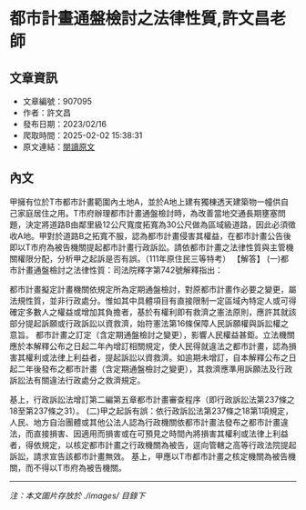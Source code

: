 # 都市計畫通盤檢討之法律性質,許文昌老師

## 文章資訊
- 文章編號：907095
- 作者：許文昌
- 發布日期：2023/02/16
- 爬取時間：2025-02-02 15:38:31
- 原文連結：[閱讀原文](https://real-estate.get.com.tw/Columns/detail.aspx?no=907095)

## 內文
甲擁有位於T市都市計畫範圍內土地A，並於A地上建有獨棟透天建築物一幢供自己家庭居住之用。T市府辦理都市計畫通盤檢討時，為改善當地交通長期壅塞問題，決定將道路B由鄰里級12公尺寬度拓寬為30公尺做為區域級道路，因此必須徵收A地。甲對於道路B之拓寬不服，認為都市計畫侵害其權益，在都市計畫公告後即以T市府為被告機關提起都市計畫行政訴訟。請依都市計畫之法律性質與主管機關權限分配，分析甲之起訴是否有誤。（111年原住民三等特考）
【解答】
 (一)都市計畫通盤檢討之法律性質：司法院釋字第742號解釋指出：

都市計畫擬定計畫機關依規定所為定期通盤檢討，對原都市計畫作必要之變更，屬法規性質，並非行政處分。惟如其中具體項目有直接限制一定區域內特定人或可得確定多數人之權益或增加其負擔者，基於有權利即有救濟之憲法原則，應許其就該部分提起訴願或行政訴訟以資救濟，始符憲法第16條保障人民訴願權與訴訟權之意旨。
都市計畫之訂定（含定期通盤檢討之變更），影響人民權益甚鉅。立法機關應於本解釋公布之日起二年內增訂相關規定，使人民得就違法之都市計畫，認為損害其權利或法律上利益者，提起訴訟以資救濟。如逾期未增訂，自本解釋公布之日起二年後發布之都市計畫（含定期通盤檢討之變更），其救濟應準用訴願法及行政訴訟法有關違法行政處分之救濟規定。 

基上，行政訴訟法增訂第二編第五章都市計畫審查程序（即行政訴訟法第237條之18至第237條之31）。
 (二)甲之起訴有誤：依行政訴訟法第237條之18第1項規定，人民、地方自治團體或其他公法人認為行政機關依都市計畫法發布之都市計畫違法，而直接損害、因適用而損害或在可預見之時間內將損害其權利或法律上利益者，得依規定，以核定都市計畫之行政機關為被告，逕向管轄之高等行政法院提起訴訟，請求宣告該都市計畫無效。 基上，甲應以T市都市計畫之核定機關為被告機關，而不得以T市府為被告機關。

---
*注：本文圖片存放於 ./images/ 目錄下*
